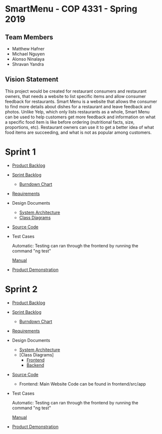 # SmartMenu - COP 4331 - Spring 2019

## Team Members

- Matthew Hafner
- Michael Nguyen
- Alonso Ninalaya
- Shravan Yandra

## Vision Statement

This project would be created for restaurant consumers and restaurant owners, that needs a website to list specific items and allow consumer feedback for restaurants. Smart Menu is a website that allows the consumer to find more details about dishes for a restaurant and leave feedback and photos. Unlike Yelp, which only lists restaurants as a whole, Smart Menu can be used to help customers get more feedback and information on what a specific food item is like before ordering (nutritional facts, size, proportions, etc). Restaurant owners can use it to get a better idea of what food items are succeeding, and what is not as popular among customers.

# Sprint 1

- [Product Backlog](https://github.com/smart-menu/SmartMenu/blob/master/sprint1/product_backlog.md)
- [Sprint Backlog](https://github.com/smart-menu/SmartMenu/blob/master/sprint1/sprint_backlog.md)
  - [Burndown Chart](https://github.com/smart-menu/SmartMenu/blob/master/sprint1/burndown_chart.png)
- [Requirements](https://github.com/smart-menu/SmartMenu/blob/master/sprint1/requirements.md)
- Design Documents
  - [System Architecture](https://docs.google.com/document/d/1am3hKZklIUwVaivHIaXepfbZmhsTSvsYJtw2n1GcIj8/edit?usp=sharing)
  - [Class Diagrams](https://github.com/smart-menu/SmartMenu/blob/master/sprint1/SmartMenuClassDiagram.jpg)
- [Source Code](https://github.com/smart-menu/SmartMenu/tree/master/source)
- Test Cases

  Automatic: Testing can ran through the frontend by running the command "ng test"
  
  [Manual](https://docs.google.com/document/d/10S3pCeSfHFQu3lPjv2u-bs-VZtnsvvT5Gpby8xrgX4s/edit)
- [Product Demonstration](https://www.youtube.com/watch?v=zdfCHxp8Xn0)

# Sprint 2

- [Product Backlog](https://github.com/smart-menu/SmartMenu/blob/master/sprint2/product_backlog.md)
- [Sprint Backlog](https://github.com/smart-menu/SmartMenu/blob/master/sprint2/sprint_backlog.md)
  - [Burndown Chart](https://github.com/smart-menu/SmartMenu/blob/master/sprint2/burndown_chart.png)
- [Requirements](https://github.com/smart-menu/SmartMenu/blob/master/sprint2/requirements.md)
- Design Documents
  - [System Architecture](https://docs.google.com/document/d/1am3hKZklIUwVaivHIaXepfbZmhsTSvsYJtw2n1GcIj8/edit?usp=sharing)
  - [Class Diagrams]
    - [Frontend](https://github.com/smart-menu/SmartMenu/blob/master/sprint2/uml_frontend.png)
    - [Backend](https://github.com/smart-menu/SmartMenu/blob/master/sprint2/uml_backend.png)
- [Source Code](https://github.com/smart-menu/SmartMenu/tree/master/source)
  - Frontend: Main Website Code can be found in frontend/src/app
- Test Cases

  Automatic: Testing can ran through the frontend by running the command "ng test"

  [Manual](https://docs.google.com/document/d/10S3pCeSfHFQu3lPjv2u-bs-VZtnsvvT5Gpby8xrgX4s/edit)
- [Product Demonstration](https://www.youtube.com/watch?v=ffncWWTcbFQ)
